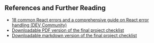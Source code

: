 ## References and Further Reading

- [18 common React errors and a comprehensive guide on React error handling (DEV Community)](https://dev.to/zipy/18-common-react-errors-and-a-comprehensive-guide-on-react-error-handling-cm2)
- [Downloadable PDF version of the final project checklist](https://raw.githubusercontent.com/Code-the-Dream-School/react-curriculum-v3/refs/heads/main/learns-app-content/reusable-content/final-project-checklist.pdf)
- [Downloadable markdown version of the final project checklist](https://raw.githubusercontent.com/Code-the-Dream-School/react-curriculum-v3/refs/heads/main/learns-app-content/reusable-content/final-project-checklist.md)
